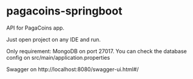 # pagacoins-springboot
API for PagaCoins app.

Just open project on any IDE and run. 

Only requirement: MongoDB on port 27017.
You can check the database config on src/main/application.properties


Swagger on http://localhost:8080/swagger-ui.html#/
